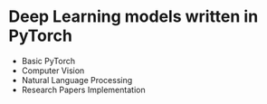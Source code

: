 # Deep Learning models written in PyTorch

- Basic PyTorch
- Computer Vision
- Natural Language Processing
- Research Papers Implementation
